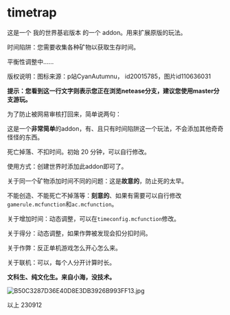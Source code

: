 # timetrap

这是一个 我的世界基岩版本 的一个 addon。用来扩展原版的玩法。

时间陷阱：您需要收集各种矿物以获取生存时间。

平衡性调整中......

版权说明：图标来源：p站CyanAutumnu， id20015785，图片id110636031

**提示：您看到这一行文字则表示您正在浏览netease分支，建议您使用master分支游玩。**

为了防止被网易审核打回来，简单说两句：

这是一个**非常简单**的addon，有、且只有时间陷阱这一个玩法，不会添加其他奇奇怪怪的东西。

死亡掉落、不扣时间。初始 20 分钟，可以自行修改。

使用方式：创建世界时添加此addon即可了。

关于同一个矿物添加时间不同的问题：这是**故意的**，防止死的太早。

不能创造、不能死亡不掉落等：**刻意的**、如果有需要可以自行修改``gamerule.mcfunction``和``ac.mcfunction``。

关于增加时间：动态调整，可以在``timeconfig.mcfunction``修改。

关于得分：动态调整，如果作弊被发现会扣分扣时间。

关于作弊：反正单机游戏怎么开心怎么来。

关于联机：可以，每个人分开计算时长。

**文科生、纯文化生。来自小海，没技术。**

![B50C3287D36E40D8E3DB3926B993FF13.jpg](https://img1.imgtp.com/2023/09/12/F98szk1r.jpg)

以上 230912
